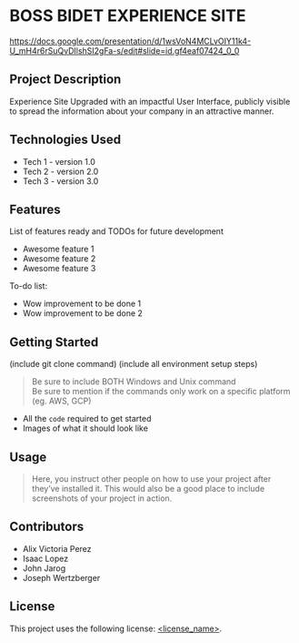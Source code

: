 # BOSS BIDET EXPERIENCE SITE

https://docs.google.com/presentation/d/1wsVoN4MCLvOIY11k4-U_mH4r6rSuQvDIlshSI2gFa-s/edit#slide=id.gf4eaf07424_0_0

## Project Description

Experience Site Upgraded with an impactful User Interface, publicly visible to spread the information about your company in an attractive manner.

## Technologies Used

* Tech 1 - version 1.0
* Tech 2 - version 2.0
* Tech 3 - version 3.0

## Features

List of features ready and TODOs for future development
* Awesome feature 1
* Awesome feature 2
* Awesome feature 3

To-do list:
* Wow improvement to be done 1
* Wow improvement to be done 2

## Getting Started
   
(include git clone command)
(include all environment setup steps)

> Be sure to include BOTH Windows and Unix command  
> Be sure to mention if the commands only work on a specific platform (eg. AWS, GCP)

- All the `code` required to get started
- Images of what it should look like

## Usage

> Here, you instruct other people on how to use your project after they’ve installed it. This would also be a good place to include screenshots of your project in action.

## Contributors

* Alix Victoria Perez
* Isaac Lopez
* John Jarog
* Joseph Wertzberger 

## License

This project uses the following license: [<license_name>](<link>).
